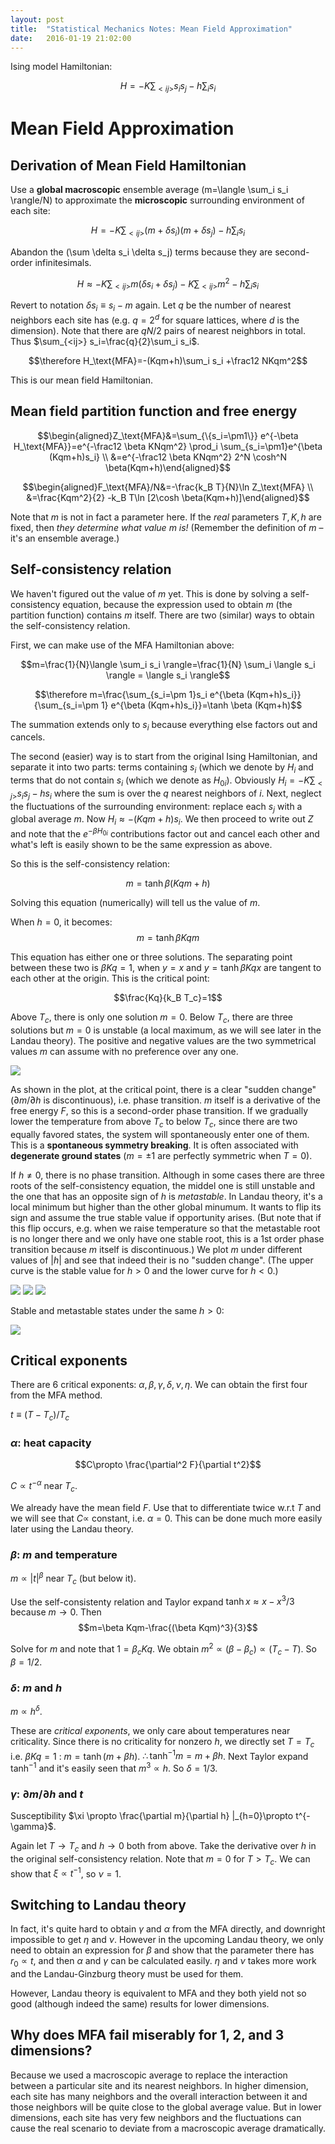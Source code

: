 ```yaml
---
layout: post
title:  "Statistical Mechanics Notes: Mean Field Approximation"
date:   2016-01-19 21:02:00
---
```




Ising model Hamiltonian:

$$ H=-K\sum_{<ij>}s_i s_j - h\sum_i s_i$$

# Mean Field Approximation


## Derivation of Mean Field Hamiltonian

Use a __global macroscopic__ ensemble average \(m=\langle \sum_i s_i \rangle/N\) to approximate the __microscopic__ surrounding environment of each site:

$$H=-K\sum_{<ij>} (m+\delta s_i)(m+\delta s_j) - h\sum_i s_i$$

Abandon the \(\sum \delta s_i \delta s_j\) terms because they are second-order infinitesimals.

$$H\approx -K\sum_{<ij>} m(\delta s_i+\delta s_j) - K\sum_{<ij>}m^2 - h\sum_i s_i$$

Revert to notation $\delta s_i \equiv s_i-m$ again. Let $q$ be the number of nearest neighbors each site has (e.g. $q=2^d$ for square lattices, where $d$ is the dimension). Note that there are $qN/2$ pairs of nearest neighbors in total. Thus $\sum_{<ij>} s_i=\frac{q}{2}\sum_i s_i$. 

$$\therefore H_\text{MFA}=-(Kqm+h)\sum_i s_i +\frac12 NKqm^2$$

This is our mean field Hamiltonian.

## Mean field partition function and free energy

$$\begin{aligned}Z_\text{MFA}&=\sum_{\{s_i=\pm1\}} e^{-\beta H_\text{MFA}}=e^{-\frac12 \beta KNqm^2} \prod_i \sum_{s_i=\pm1}e^{\beta (Kqm+h)s_i} \\ &=e^{-\frac12 \beta KNqm^2} 2^N \cosh^N \beta(Kqm+h)\end{aligned}$$

$$\begin{aligned}F_\text{MFA}/N&=-\frac{k_B T}{N}\ln Z_\text{MFA} \\ &=\frac{Kqm^2}{2} -k_B T\ln [2\cosh \beta(Kqm+h)]\end{aligned}$$

Note that $m$ is not in fact a parameter here. If the _real_ parameters $T, K, h$ are fixed, then _they determine what value $m$ is!_ (Remember the definition of $m$ – it's an ensemble average.)

## Self-consistency relation

We haven't figured out the value of $m$ yet. This is done by solving a self-consistency equation, because the expression used to obtain $m$ (the partition function) contains $m$ itself. There are two (similar) ways to obtain the self-consistency relation.

First, we can make use of the MFA Hamiltonian above:

$$m=\frac{1}{N}\langle \sum_i s_i \rangle=\frac{1}{N} \sum_i \langle s_i \rangle = \langle s_i \rangle$$

$$\therefore m=\frac{\sum_{s_i=\pm 1}s_i e^{\beta (Kqm+h)s_i}}{\sum_{s_i=\pm 1} e^{\beta (Kqm+h)s_i}}=\tanh \beta (Kqm+h)$$

The summation extends only to $s_i$ because everything else factors out and cancels.

The second (easier) way is to start from the original Ising Hamiltonian, and separate it into two parts: terms containing $s_i$ (which we denote by $H_i$ and terms that do not contain $s_i$ (which we denote as $H_{0i}$). Obviously $H_i=-K\sum_{<j>}s_i s_j -hs_i$ where the sum is over the $q$ nearest neighbors of $i$. Next, neglect the fluctuations of the surrounding environment: replace each $s_j$ with a global average $m$. Now $H_i \approx -(Kqm+h)s_i$. We then proceed to write out $Z$ and note that the $e^{-\beta H_{0i}}$ contributions factor out and cancel each other and what's left is easily shown to be the same expression as above.

So this is the self-consistency relation:

$$m=\tanh \beta(Kqm+h)$$


Solving this equation (numerically) will tell us the value of $m$.

When $h=0$, it becomes:
$$m=\tanh \beta Kqm$$

This equation has either one or three solutions. The separating point between these two is $\beta Kq=1$, when $y=x$ and $y=\tanh \beta Kqx$ are tangent to each other at the origin. This is the critical point:

$$\frac{Kq}{k_B T_c}=1$$



Above $T_c$, there is only one solution $m=0$. Below $T_c$, there are three solutions but $m=0$ is unstable (a local maximum, as we will see later in the Landau theory). The positive and negative values are the two symmetrical values $m$ can assume with no preference over any one.

![](/images/B=0.svg)

As shown in the plot, at the critical point, there is a clear "sudden change" ($\partial m/\partial h$ is discontinuous), i.e. phase transition. $m$ itself is a derivative of the free energy $F$, so this is a second-order phase transition. If we gradually lower the temperature from above $T_c$ to below $T_c$, since there are two equally favored states, the system will spontaneously enter one of them. This is a __spontaneous symmetry breaking__. It is often associated with __degenerate ground states__ ($m=\pm1$ are perfectly symmetric when $T=0$).

If $h\ne 0$, there is no phase transition. Although in some cases there are three roots of the self-consistency equation, the middel one is still unstable and the one that has an opposite sign of $h$ is _metastable_. In Landau theory, it's a local minimum but higher than the other global minumum. It wants to flip its sign and assume the true stable value if opportunity arises. (But note that if this flip occurs, e.g. when we raise temperature so that the metastable root is no longer there and we only have one stable root, this is a 1st order phase transition because $m$ itself is discontinuous.) We plot $m$ under different values of $|h|$ and see that indeed their is no "sudden change". (The upper curve is the stable value for $h>0$ and the lower curve for $h<0$.)

![](/images/B=1e-3.svg)
![](/images/B=1e-1.svg)
![](/images/B=10.svg)

Stable and metastable states under the same $h>0$:

![](/images/metastable.svg)

## Critical exponents

There are 6 critical exponents: $\alpha, \beta, \gamma, \delta,\nu, \eta$. We can obtain the first four from the MFA method. 

$t\equiv (T-T_c)/T_c$

### $\alpha$: heat capacity

$$C\propto \frac{\partial^2 F}{\partial t^2}$$

$C \propto t^{-\alpha}$ near $T_c$.

We already have the mean field $F$. Use that to differentiate twice w.r.t $T$ and we will see that $C \propto$ constant, i.e. $\alpha=0$. This can be done much more easily later using the Landau theory.

### $\beta$: $m$ and temperature

$m\propto |t|^{\beta}$ near $T_c$ (but below it).

Use the self-consistenty relation and Taylor expand $\tanh x \approx x-x^3/3$ because $m \rightarrow 0$. Then 
$$m=\beta Kqm-\frac{(\beta Kqm)^3}{3}$$

Solve for $m$ and note that $1=\beta_c Kq$. We obtain $m^2\propto (\beta-\beta_c) \propto (T_c-T)$. So $\beta=1/2$.




### $\delta$: $m$ and $h$
$m\propto h^{\delta}$.

These are _critical exponents_, we only care about temperatures near criticality. Since there is no criticality for nonzero $h$, we directly set $T=T_c$ i.e. $\beta Kq=1$ : $m=\tanh (m+\beta h)$. $\therefore \tanh^{-1} m =m+\beta h$. Next Taylor expand $\tanh^{-1}$ and it's easily seen that $m^3\propto h$. So $\delta=1/3$.

### $\gamma$: $\partial m/\partial h$ and $t$

Susceptibility $\xi \propto \frac{\partial m}{\partial h} |_{h=0}\propto t^{-\gamma}$.

Again let $T\rightarrow T_c$ and $h\rightarrow 0$ both from above. Take the derivative over $h$ in the original self-consistency relation. Note that $m=0$ for $T>T_c$. We can show that $\xi \propto t^{-1}$, so $\nu=1$.

## Switching to Landau theory

In fact, it's quite hard to obtain $\gamma$ and $\alpha$ from the MFA directly, and downright impossible to get $\eta$ and $\nu$. However in the upcoming Landau theory, we only need to obtain an expression for $\beta$ and show that the parameter there has $r_0 \propto t$, and then $\alpha$ and $\gamma$ can be calculated easily. $\eta$ and $\nu$ takes more work and the Landau-Ginzburg theory must be used for them.

However, Landau theory is equivalent to MFA and they both yield not so good (although indeed the same) results for lower dimensions.

## Why does MFA fail miserably for 1, 2, and 3 dimensions?

Because we used a macroscopic average to replace the interaction between a particular site and its nearest neighbors. In higher dimension, each site has many neighbors and the overall interaction between it and those neighbors will be quite close to the global average value. But in lower dimensions, each site has very few neighbors and the fluctuations can cause the real scenario to deviate from a macroscopic average dramatically.





<script type="text/javascript" src="https://cdn.mathjax.org/mathjax/latest/MathJax.js?config=TeX-AMS-MML_HTMLorMML"></script>
